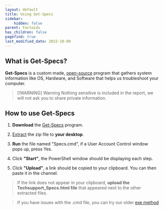 ```yaml
---
layout: default
title: Using Get-Specs
sidebar:
    hidden: false
parent: Factoids
has_children: false
pagefind: true
last_modified_date: 2022-10-09
---
```




## What is Get-Specs?

**Get-Specs** is a custom made, [open-source](https://github.com/r-Techsupport/Get-Specs) program that gathers system information like OS, Hardware, and Software that helps us troubleshoot your computer.

> [!WARNING] Warning
> Nothing sensitive is included in the report, we will not ask you to share private information.

## How to use Get-Specs

1. **Download** the [Get-Specs](https://github.com/r-Techsupport/Get-Specs/releases/latest/download/Get-Specs.zip) program.

2. [Extract](/docs/learning/Computing-101#unzipingextracting-a-folder) the zip file to **your desktop**.

3. **Run** the file named "Specs.cmd", if a User Account Control window pops up, press Yes.

4. Click **"Start"**, the PowerShell window should be displaying each step.

5. Click **"Upload"**, a link should be copied to your clipboard. You can then paste it in the channel.

> If the link does not appear in your clipboard, **upload the Techsupport_Specs.html file** that appeared next to the other extracted files.

> If you have issues with the .cmd file, you can try our older [exe method](https://github.com/r-Techsupport/Get-Specs/releases/download/v1.8.0/Get-Specs.zip)
